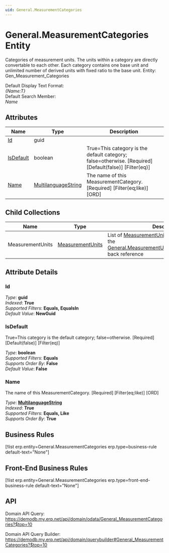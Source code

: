 ```yaml
---
uid: General.MeasurementCategories
---
```

# General.MeasurementCategories Entity

Categories of measurement units. The units within a category are directly convertable to each other. Each category contains one base unit and unlimited number of derived units with fixed ratio to the base unit. Entity: Gen_Measurement_Categories

Default Display Text Format:  
_{Name:T}_  
Default Search Member:  
_Name_  

## Attributes

| Name | Type | Description |
| ---- | ---- | --- |
| [Id](General.MeasurementCategories.md#id) | guid |  
| [IsDefault](General.MeasurementCategories.md#isdefault) | boolean | True=This category is the default category; false=otherwise. [Required] [Default(false)] [Filter(eq)] 
| [Name](General.MeasurementCategories.md#name) | [MultilanguageString](../data-types.md#multilanguagestring) | The name of this MeasurementCategory. [Required] [Filter(eq;like)] [ORD] 

## Child Collections

| Name | Type | Description |
| ---- | ---- | --- |
| MeasurementUnits | [MeasurementUnits](General.MeasurementUnits.md) | List of [MeasurementUnit](General.MeasurementUnits.md) child objects, based on the [General.MeasurementUnit.MeasurementCategory](General.MeasurementUnits.md#measurementcategory) back reference 


## Attribute Details

### Id

_Type_: **guid**  
_Indexed_: **True**  
_Supported Filters_: **Equals, EqualsIn**  
_Default Value_: **NewGuid**  

### IsDefault

True=This category is the default category; false=otherwise. [Required] [Default(false)] [Filter(eq)]

_Type_: **boolean**  
_Supported Filters_: **Equals**  
_Supports Order By_: **False**  
_Default Value_: **False**  

### Name

The name of this MeasurementCategory. [Required] [Filter(eq;like)] [ORD]

_Type_: **[MultilanguageString](../data-types.md#multilanguagestring)**  
_Indexed_: **True**  
_Supported Filters_: **Equals, Like**  
_Supports Order By_: **True**  



## Business Rules

[!list erp.entity=General.MeasurementCategories erp.type=business-rule default-text="None"]

## Front-End Business Rules

[!list erp.entity=General.MeasurementCategories erp.type=front-end-business-rule default-text="None"]

## API

Domain API Query:
<https://demodb.my.erp.net/api/domain/odata/General_MeasurementCategories?$top=10>

Domain API Query Builder:
<https://demodb.my.erp.net/api/domain/querybuilder#General_MeasurementCategories?$top=10>

